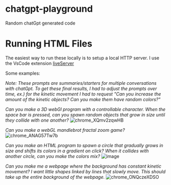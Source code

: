 # chatgpt-playground
Random chatGpt generated code 

# Running HTML Files
The easiest way to run these locally is to setup a local HTTP server.
I use the VsCode extension [liveServer](https://marketplace.visualstudio.com/items?itemName=ritwickdey.LiveServer) 

Some examples:

_Note: These prompts are summaries/starters for multiple conversations with chatGpt. To get these final results, I had to adjust the prompts over time, ex.) for the kinetic movement I had to request "Can you increase the amount of the kinetic objects? Can you make them have random colors?"_

_Can you make a 3D webGl program with a controllable character. When the space bar is pressed, can you spawn random objects that grow in size until they collide with one another?_
![chrome_XQmv2zqwHB](https://user-images.githubusercontent.com/9098523/228318374-bdc8a7c4-bd7c-4276-bc6a-9f06466edc0e.gif)

_Can you make a webGL mandlebrot fractal zoom game?_
![chrome_ANAG57Tw7b](https://user-images.githubusercontent.com/9098523/228318417-00cb3e90-1af9-4b43-abd7-5e75d1ca964e.png)

_Can you make an HTML program to spawn a circle that gradually grows in size and shifts its colors in a gradient on click? When it collides with another circle, can you make the colors mix?_
![image](https://user-images.githubusercontent.com/9098523/228320068-c4ee8ea3-7cb2-466e-acda-9f68e94cbaa7.png)

_Can you make me a webpage where the background has constant kinetic movement? I want little shapes linked by lines that slowly move. This should take up the entire background of the webpage._
![chrome_ONQczeXDSO](https://user-images.githubusercontent.com/9098523/228330321-1b36685a-42ef-4446-84cd-a47e4a407e75.gif)

